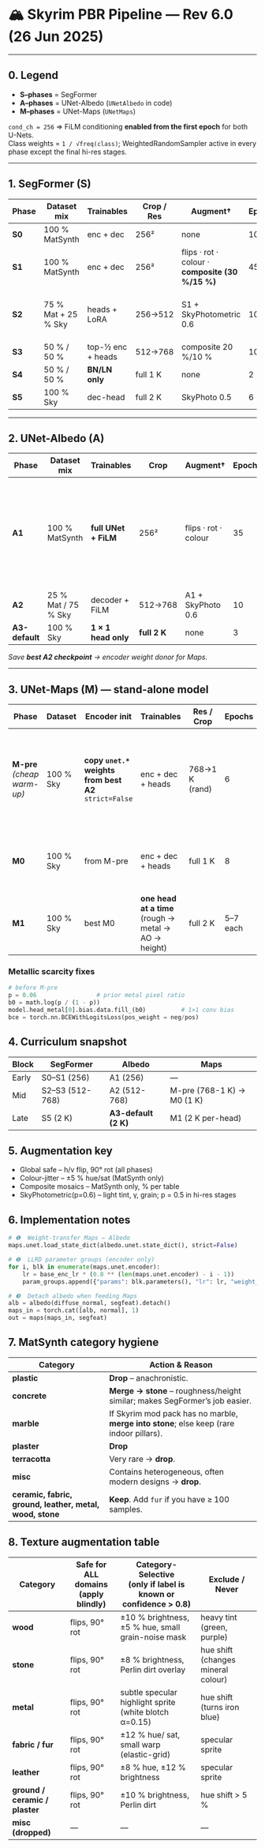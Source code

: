 # 🏔️ Skyrim PBR Pipeline — Rev 6.0 (26 Jun 2025)

---

## 0. Legend

-   **S–phases** = SegFormer
-   **A–phases** = UNet-Albedo (`UNetAlbedo` in code)
-   **M–phases** = UNet-Maps (`UNetMaps`)

`cond_ch = 256` ⇒ FiLM conditioning **enabled from the first epoch** for both U-Nets.  
Class weights = `1 / √freq(class)`; WeightedRandomSampler active in every phase except the final hi-res stages.

---

## 1. SegFormer (S)

| Phase  | Dataset mix         | Trainables        | Crop / Res | Augment†                                         | Epochs | Opt & LR        | Scheduler      | Loss                               |
| ------ | ------------------- | ----------------- | ---------- | ------------------------------------------------ | ------ | --------------- | -------------- | ---------------------------------- |
| **S0** | 100 % MatSynth      | enc + dec         | 256²       | none                                             | 10     | AdamW 1e-4      | cosine-10      | CE                                 |
| **S1** | 100 % MatSynth      | enc + dec         | 256²       | flips · rot · colour · **composite (30 %/15 %)** | 45     | AdamW 5e-5→1e-5 | OneCycle       | CE (+√freq)                        |
| **S2** | 75 % Mat + 25 % Sky | heads + LoRA      | 256→512    | S1 + SkyPhotometric 0.6                          | 10     | AdamW 1e-5      | Step 6×0.5     | CE + masked-CE (Sky softmax > 0.8) |
| **S3** | 50 % / 50 %         | top-½ enc + heads | 512→768    | composite 20 %/10 %                              | 10     | AdamW 5e-6      | cosine-12      | same                               |
| **S4** | 50 % / 50 %         | **BN/LN only**    | full 1 K   | none                                             | 2      | AdamW 3e-6      | cosine-restart | CE                                 |
| **S5** | 100 % Sky           | dec-head          | full 2 K   | SkyPhoto 0.5                                     | 6      | AdamW 1e-6      | Step 4×0.5     | CE                                 |

---

## 2. UNet-Albedo (A)

| Phase          | Dataset mix         | Trainables           | Crop         | Augment†             | Epochs | Opt & LR                                                                                                             | Scheduler                                                                   | Loss                       |
| -------------- | ------------------- | -------------------- | ------------ | -------------------- | ------ | -------------------------------------------------------------------------------------------------------------------- | --------------------------------------------------------------------------- | -------------------------- |
| **A1**         | 100 % MatSynth      | **full UNet + FiLM** | 256²         | flips · rot · colour | 35     | AdamW b1=0.9, b2=0.999, eps=1e-8, _per group LR_<br> _enc_: 2e-4<br> _dec_: 2e-4<br> _film_: 3e-4<br> _head_: 2.5e-4 | OneCycle, pct=0.2, anneal_strategy=cos,<br> finalLr=1e-5, (f_div_factor=20) | L1 + 0.1 SSIM + 0.05 LPIPS |
| **A2**         | 25 % Mat / 75 % Sky | decoder + FiLM       | 512→768      | A1 + SkyPhoto 0.6    | 10     | AdamW 1e-5                                                                                                           | cosine-10                                                                   | same                       |
| **A3-default** | 100 % Sky           | **1 × 1 head only**  | **full 2 K** | none                 | 3      | Adam 5e-7                                                                                                            | Exp 0.9                                                                     | same                       |

_Save **best A2 checkpoint** → encoder weight donor for Maps._

---

## 3. UNet-Maps (M) — stand-alone model

| Phase                       | Dataset   | **Encoder init**                                         | Trainables                                           | Res / Crop     | Epochs   | Opt & LR                                                  | Scheduler | Core losses                                                  |
| --------------------------- | --------- | -------------------------------------------------------- | ---------------------------------------------------- | -------------- | -------- | --------------------------------------------------------- | --------- | ------------------------------------------------------------ |
| **M-pre** _(cheap warm-up)_ | 100 % Sky | **copy `unet.*` weights from best A2**<br>`strict=False` | enc + dec + heads                                    | 768→1 K (rand) | 6        | AdamW:<br>• enc 2e-5 (LLRD 0.8^depth)<br>• dec/heads 1e-4 | cosine-6  | Rough L1 + .05 SSIM · Metal BCE • AO L1 · Height L1 + .01 TV |
| **M0**                      | 100 % Sky | from M-pre                                               | enc + dec + heads                                    | full 1 K       | 8        | AdamW:<br>• enc 1e-5<br>• dec/heads 5e-5                  | cosine-8  | same                                                         |
| **M1**                      | 100 % Sky | best M0                                                  | **one head at a time** (rough → metal → AO → height) | full 2 K       | 5–7 each | Adam 1e-6                                                 | Exp 0.9   | same (detach Albedo)                                         |

### Metallic scarcity fixes

```python
# before M-pre
p = 0.06                 # prior metal pixel ratio
b0 = math.log(p / (1 - p))
model.head_metal[0].bias.data.fill_(b0)          # 1×1 conv bias
bce = torch.nn.BCEWithLogitsLoss(pos_weight = neg/pos)
```

## 4. Curriculum snapshot

| Block | SegFormer       | Albedo               | Maps                       |
| ----- | --------------- | -------------------- | -------------------------- |
| Early | S0–S1 (256)     | A1 (256)             | —                          |
| Mid   | S2–S3 (512-768) | A2 (512-768)         | M-pre (768-1 K) → M0 (1 K) |
| Late  | S5 (2 K)        | **A3-default (2 K)** | M1 (2 K per-head)          |

## 5. Augmentation key

-   Global safe – h/v flip, 90° rot (all phases)
-   Colour-jitter – ±5 % hue/sat (MatSynth only)
-   Composite mosaics – MatSynth only, % per table
-   SkyPhotometric(p=0.6) – light tint, γ, grain; p = 0.5 in hi-res stages

## 6. Implementation notes

```python
# ❶  Weight-transfer Maps ⇐ Albedo
maps.unet.load_state_dict(albedo.unet.state_dict(), strict=False)

# ❷  LLRD parameter groups (encoder only)
for i, blk in enumerate(maps.unet.encoder):
    lr = base_enc_lr * (0.8 ** (len(maps.unet.encoder) - i - 1))
    param_groups.append({"params": blk.parameters(), "lr": lr, "weight_decay": 1e-2})

# ❸  Detach albedo when feeding Maps
alb = albedo(diffuse_normal, segfeat).detach()
maps_in = torch.cat([alb, normal], 1)
out = maps(maps_in, segfeat)

```

## 7. MatSynth category hygiene

| Category                                                 | Action & Reason                                                                          |
| -------------------------------------------------------- | ---------------------------------------------------------------------------------------- |
| **plastic**                                              | **Drop** – anachronistic.                                                                |
| **concrete**                                             | **Merge → stone** – roughness/height similar; makes SegFormer’s job easier.              |
| **marble**                                               | If Skyrim mod pack has no marble, **merge into stone**; else keep (rare indoor pillars). |
| **plaster**                                              | **Drop**                                                                                 |
| **terracotta**                                           | Very rare → **drop**.                                                                    |
| **misc**                                                 | Contains heterogeneous, often modern designs → **drop**.                                 |
| **ceramic, fabric, ground, leather, metal, wood, stone** | **Keep**. Add `fur` if you have ≥ 100 samples.                                           |

## 8. Texture augmentation table

| Category                       | **Safe for ALL domains**<br>(apply blindly) | **Category-Selective**<br>(only if label is known or confidence > 0.8) | **Exclude / Never**                |
| ------------------------------ | ------------------------------------------- | ---------------------------------------------------------------------- | ---------------------------------- |
| **wood**                       | flips, 90° rot                              | ±10 % brightness, ±5 % hue, small grain-noise mask                     | heavy tint (green, purple)         |
| **stone**                      | flips, 90° rot                              | ±8 % brightness, Perlin dirt overlay                                   | hue shift (changes mineral colour) |
| **metal**                      | flips, 90° rot                              | subtle specular highlight sprite (white blotch α=0.15)                 | hue shift (turns iron blue)        |
| **fabric / fur**               | flips, 90° rot                              | ±12 % hue/ sat, small warp (elastic-grid)                              | specular sprite                    |
| **leather**                    | flips, 90° rot                              | ±8 % hue, ±12 % brightness                                             | specular sprite                    |
| **ground / ceramic / plaster** | flips, 90° rot                              | ±10 % brightness, Perlin dirt                                          | hue shift > 5 %                    |
| **misc (dropped)**             | —                                           | —                                                                      | —                                  |
